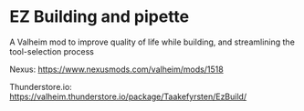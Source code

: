 # EZ Building and pipette
A Valheim mod to improve quality of life while building, and streamlining the tool-selection process

Nexus:            https://www.nexusmods.com/valheim/mods/1518

Thunderstore.io:  https://valheim.thunderstore.io/package/Taakefyrsten/EzBuild/
